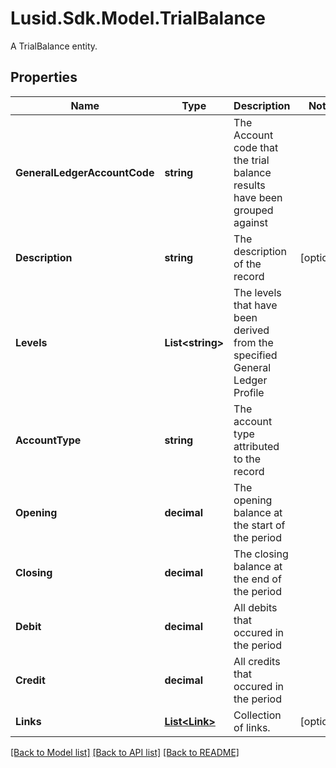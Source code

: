 # Lusid.Sdk.Model.TrialBalance
A TrialBalance entity.

## Properties

Name | Type | Description | Notes
------------ | ------------- | ------------- | -------------
**GeneralLedgerAccountCode** | **string** | The Account code that the trial balance results have been grouped against | 
**Description** | **string** | The description of the record | [optional] 
**Levels** | **List&lt;string&gt;** | The levels that have been derived from the specified General Ledger Profile | 
**AccountType** | **string** | The account type attributed to the record | 
**Opening** | **decimal** | The opening balance at the start of the period | 
**Closing** | **decimal** | The closing balance at the end of the period | 
**Debit** | **decimal** | All debits that occured in the period | 
**Credit** | **decimal** | All credits that occured in the period | 
**Links** | [**List&lt;Link&gt;**](Link.md) | Collection of links. | [optional] 

[[Back to Model list]](../README.md#documentation-for-models) [[Back to API list]](../README.md#documentation-for-api-endpoints) [[Back to README]](../README.md)

